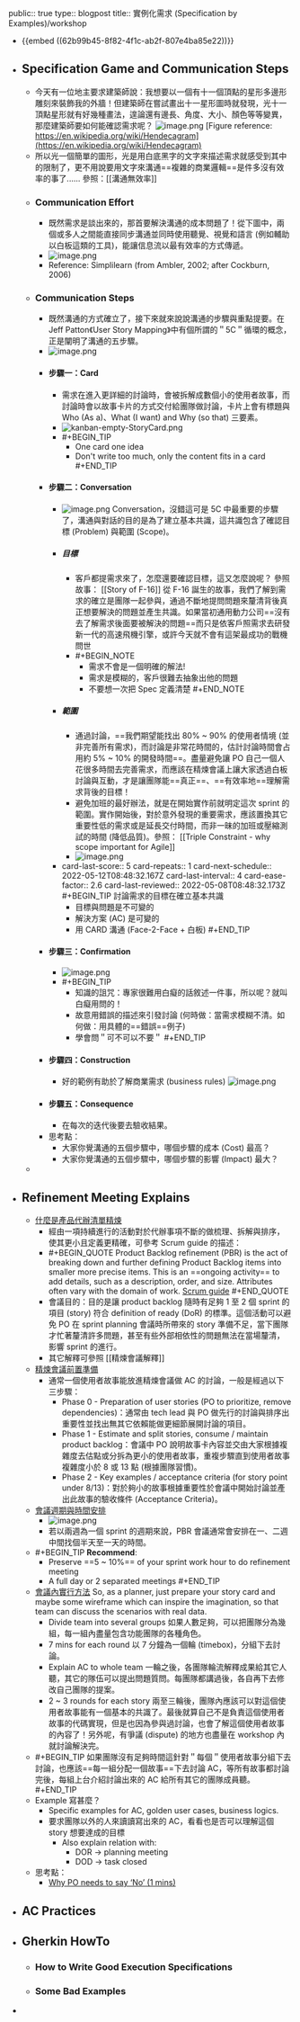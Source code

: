 public:: true
type:: blogpost
title:: 實例化需求 (Specification by Examples)/workshop

- {{embed ((62b99b45-8f82-4f1c-ab2f-807e4ba85e22))}}
- ## Specification Game and Communication Steps
	- 今天有一位地主要求建築師說：我想要以一個有十一個頂點的星形多邊形雕刻來裝飾我的外牆！但建築師在嘗試畫出十一星形圖時就發現，光十一頂點星形就有好幾種畫法，遑論還有邊長、角度、大小、顏色等等變異，那麼建築師要如何能確認需求呢？
	  ![image.png](../assets/image_1651218824789_0.png)
	  [Figure reference: https://en.wikipedia.org/wiki/Hendecagram](https://en.wikipedia.org/wiki/Hendecagram)
	- 所以光一個簡單的圖形，光是用白底黑字的文字來描述需求就感受到其中的限制了，更不用說要用文字來溝通==複雜的商業邏輯==是件多沒有效率的事了...... 參照：[[溝通無效率]]
	- ### Communication Effort
		- 既然需求是談出來的，那首要解決溝通的成本問題了！從下圖中，兩個或多人之間能直接同步溝通並同時使用聽覺、視覺和語言 (例如輔助以白板這類的工具)，能讓信息流以最有效率的方式傳遞。
		- ![image.png](../assets/image_1650359893553_0.png)
		- Reference: Simplilearn (from Ambler, 2002; after Cockburn, 2006)
	- ### Communication Steps
		- 既然溝通的方式確立了，接下來就來說說溝通的步驟與重點提要。在 Jeff Patton《User Story Mapping》中有個所謂的＂5C＂循環的概念，正是闡明了溝通的五步驟。
		- ![image.png](../assets/image_1650359923999_0.png)
		- #### 步驟一：Card
			- 需求在進入更詳細的討論時，會被拆解成數個小的使用者故事，而討論時會以故事卡片的方式交付給團隊做討論，卡片上會有標題與 Who (As a)、What (I want) and Why (so that) 三要素。
			- ![kanban-empty-StoryCard.png](../assets/kanban-empty-StoryCard_1651231006464_0.png)
			- #+BEGIN_TIP
			  * One card one idea
			  * Don't write too much, only the content fits in a card
			  #+END_TIP
		- #### 步驟二：Conversation
			- ![image.png](../assets/image_1654353781484_0.png) 
			  Conversation，沒錯這可是 5C 中最重要的步驟了，溝通與對話的目的是為了建立基本共識，這共識包含了確認目標 (Problem) 與範圍 (Scope)。
			- ##### 目標
				- 客戶都提需求來了，怎麼還要確認目標，這又怎麼說呢？
				  參照故事： [[Story of F-16]]
				  從 F-16 誕生的故事，我們了解到需求的確立是團隊一起參與，通過不斷地提問問題來釐清背後真正想要解決的問題並產生共識。如果當初通用動力公司==沒有去了解需求後面要被解決的問題==而只是依客戶照需求去研發新一代的高速飛機引擎，或許今天就不會有這架最成功的戰機問世
				- #+BEGIN_NOTE
				  * 需求不會是一個明確的解法!
				  * 需求是模糊的，客戶很難去抽象出他的問題
				  * 不要想一次把 Spec 定義清楚
				  #+END_NOTE
			- ##### 範圍
				- 通過討論，==我們期望能找出 80% ~ 90% 的使用者情境 (並非完善所有需求)，而討論是非常花時間的，估計討論時間會占用約 5% ~ 10% 的開發時間==。盡量避免讓 PO 自己一個人花很多時間去完善需求，而應該在精煉會議上讓大家透過白板討論與互動，才是讓團隊能==真正==、==有效率地==理解需求背後的目標！
				- 避免加班的最好辦法，就是在開始實作前就明定這次 sprint 的範圍。實作開始後，對於意外發現的重要需求，應該置換其它重要性低的需求或是延長交付時間，而非一昧的加班或壓縮測試的時間 (降低品質)。參照： [[Triple Constraint - why scope important for Agile]]
				- ![image.png](../assets/image_1655625611033_0.png)
			- card-last-score:: 5
			  card-repeats:: 1
			  card-next-schedule:: 2022-05-12T08:48:32.167Z
			  card-last-interval:: 4
			  card-ease-factor:: 2.6
			  card-last-reviewed:: 2022-05-08T08:48:32.173Z
			  #+BEGIN_TIP
			  討論需求的目標在確立基本共識
			  * 目標與問題是不可變的
			  * 解決方案 (AC) 是可變的
			  * 用 CARD 溝通 (Face-2-Face + 白板)
			  #+END_TIP
		- #### 步驟三：Confirmation
			- ![image.png](../assets/image_1655629198218_0.png)
			- #+BEGIN_TIP
			  * 知識的詛咒：專家很難用白癡的話敘述一件事，所以呢？就叫白癡用問的！
			  * 故意用錯誤的描述來引發討論 (何時做：當需求模糊不清。如何做：用具體的==錯誤==例子)
			  * 學會問＂可不可以不要＂
			  #+END_TIP
		- #### 步驟四：Construction
			- 好的範例有助於了解商業需求 (business rules) 
			  ![image.png](../assets/image_1656141034341_0.png)
		- #### 步驟五：Consequence
			- 在每次的迭代後要去驗收結果。
		- 思考點：
			- 大家你覺溝通的五個步驟中，哪個步驟的成本 (Cost) 最高？
			- 大家你覺溝通的五個步驟中，哪個步驟的影響 (Impact) 最大？
	-
- ## Refinement Meeting Explains
	- <ins>什麼是產品代辦清單精煉</ins>
		- 經由一項持續進行的活動對於代辦事項不斷的做梳理、拆解與排序，使其更小且定義更精確，可參考 Scrum guide 的描述：
		- #+BEGIN_QUOTE
		  Product Backlog refinement (PBR) is the act of breaking down and further defining Product Backlog items into smaller more precise items. This is an ==ongoing activity== to add details, such as a description, order, and size. Attributes often vary with the domain of work. [Scrum guide](https://scrumguides.org/scrum-guide.html#product-backlog)
		  #+END_QUOTE
		- 會議目的：目的是讓 product backlog 隨時有足夠 1 至 2 個 sprint 的項目 (story) 符合 definition of ready (DoR) 的標準。這個活動可以避免 PO 在 sprint planning 會議時所帶來的 story 準備不足，當下團隊才忙著釐清許多問題，甚至有些外部相依性的問題無法在當場釐清，影響 sprint 的進行。
		- 其它解釋可參照 [[精煉會議解釋]]
	- <ins>精煉會議前置準備</ins>
		- 通常一個使用者故事能放進精煉會議做 AC 的討論，一般是經過以下三步驟：
		  * Phase 0 - Preparation of user stories (PO to prioritize, remove dependencies)：通常由 tech lead 與 PO 做先行的討論與排序出重要性並找出無其它依賴能做更細節展開討論的項目。
		  * Phase 1 - Estimate and split stories, consume / maintain product backlog：會議中 PO 說明故事卡內容並交由大家根據複雜度去估點或分拆為更小的使用者故事，重複步驟直到使用者故事複雜度小於 8 或 13 點 (根據團隊習慣)。
		  * Phase 2 - Key examples / acceptance criteria (for story point under 8/13)：對於夠小的故事根據重要性於會議中開始討論並產出此故事的驗收條件 (Acceptance Criteria)。
	- <ins>會議週期與時間安排</ins>
		- ![image.png](../assets/image_1656681357154_0.png)
		- 若以兩週為一個 sprint 的週期來說，PBR 會議通常會安排在一、二週中間找個半天至一天的時間。
	- #+BEGIN_TIP
	  __Recommend__:
	  	* Preserve ==5 ~ 10%== of your sprint work hour to do refinement meeting
	  	* A full day or 2 separated meetings
	  #+END_TIP
	- <ins>會議內實行方法</ins>
	  So, as a planner, just prepare your story card and maybe some wireframe which can inspire the imagination, so that team can discuss the scenarios with real data.
	  * Divide team into several groups
	  如果人數足夠，可以把團隊分為幾組，每一組內盡量包含功能團隊的各種角色。
	  * 7 mins for each round
	  以 7 分鐘為一個輪 (timebox)，分組下去討論。
	  * Explain AC to whole team
	  一輪之後，各團隊輪流解釋成果給其它人聽，其它的隊伍可以提出問題質問。每團隊都講過後，各自再下去修改自己團隊的提案。
	  * 2 ~ 3 rounds for each story
	  兩至三輪後，團隊內應該可以對這個使用者故事能有一個基本的共識了。最後就算自己不是負責這個使用者故事的代碼實現，但是也因為參與過討論，也會了解這個使用者故事的內容了！另外呢，有爭議 (dispute) 的地方也盡量在 workshop 內就討論解決完。
	- #+BEGIN_TIP
	  如果團隊沒有足夠時間這針對＂每個＂使用者故事分組下去討論，也應該==每一組分配一個故事==下去討論 AC，等所有故事都討論完後，每組上台介紹討論出來的 AC 給所有其它的團隊成員聽。
	  #+END_TIP
	- Example 寫甚麼？
	  * Specific examples for AC, golden user cases, business logics.
	  * 要求團隊以外的人來讀讀寫出來的 AC，看看也是否可以理解這個 story 想要達成的目標
		- Also explain relation with:
			- DOR → planning meeting
			- DOD → task closed
	- 思考點：
		- [Why PO needs to say ‘No’ (1 mins) ](https://youtu.be/DoFj3Y_St74?t=200)
- ## AC Practices
- ## Gherkin HowTo
	- ### How to Write Good Execution Specifications
	- ### Some Bad Examples
-